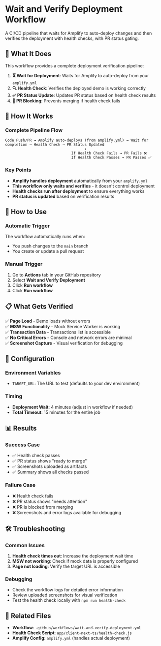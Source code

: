 # Wait and Verify Deployment Workflow

A CI/CD pipeline that waits for Amplify to auto-deploy changes and then verifies the deployment with health checks, with PR status gating.

## 🎯 What It Does

This workflow provides a complete deployment verification pipeline:

1. **⏳ Wait for Deployment**: Waits for Amplify to auto-deploy from your `amplify.yml`
2. **🔍 Health Check**: Verifies the deployed demo is working correctly
3. **✅ PR Status Update**: Updates PR status based on health check results
4. **🚫 PR Blocking**: Prevents merging if health check fails

## 🚀 How It Works

### **Complete Pipeline Flow**
```
Code Push/PR → Amplify auto-deploys (from amplify.yml) → Wait for completion → Health Check → PR Status Updated
                                    ↓
                              If Health Check Fails → PR Fails ❌
                              If Health Check Passes → PR Passes ✅
```

### **Key Points**
- **Amplify handles deployment** automatically from your `amplify.yml`
- **This workflow only waits and verifies** - it doesn't control deployment
- **Health checks run after deployment** to ensure everything works
- **PR status is updated** based on verification results

## 🚀 How to Use

### **Automatic Trigger**
The workflow automatically runs when:
- You push changes to the `main` branch
- You create or update a pull request

### **Manual Trigger**
1. Go to **Actions** tab in your GitHub repository
2. Select **Wait and Verify Deployment**
3. Click **Run workflow**
4. Click **Run workflow**

## 📋 What Gets Verified

✅ **Page Load** - Demo loads without errors  
✅ **MSW Functionality** - Mock Service Worker is working  
✅ **Transaction Data** - Transactions list is accessible  
✅ **No Critical Errors** - Console and network errors are minimal  
✅ **Screenshot Capture** - Visual verification for debugging  

## 🔧 Configuration

### **Environment Variables**
- `TARGET_URL`: The URL to test (defaults to your dev environment)

### **Timing**
- **Deployment Wait**: 4 minutes (adjust in workflow if needed)
- **Total Timeout**: 15 minutes for the entire job

## 📊 Results

### **Success Case**
- ✅ Health check passes
- ✅ PR status shows "ready to merge"
- ✅ Screenshots uploaded as artifacts
- ✅ Summary shows all checks passed

### **Failure Case**
- ❌ Health check fails
- ❌ PR status shows "needs attention"
- ❌ PR is blocked from merging
- ❌ Screenshots and error logs available for debugging

## 🛠️ Troubleshooting

### **Common Issues**
1. **Health check times out**: Increase the deployment wait time
2. **MSW not working**: Check if mock data is properly configured
3. **Page not loading**: Verify the target URL is accessible

### **Debugging**
- Check the workflow logs for detailed error information
- Review uploaded screenshots for visual verification
- Test the health check locally with `npm run health-check`

## 🔗 Related Files

- **Workflow**: `.github/workflows/wait-and-verify-deployment.yml`
- **Health Check Script**: `app/client-next-ts/health-check.js`
- **Amplify Config**: `amplify.yml` (handles actual deployment)
